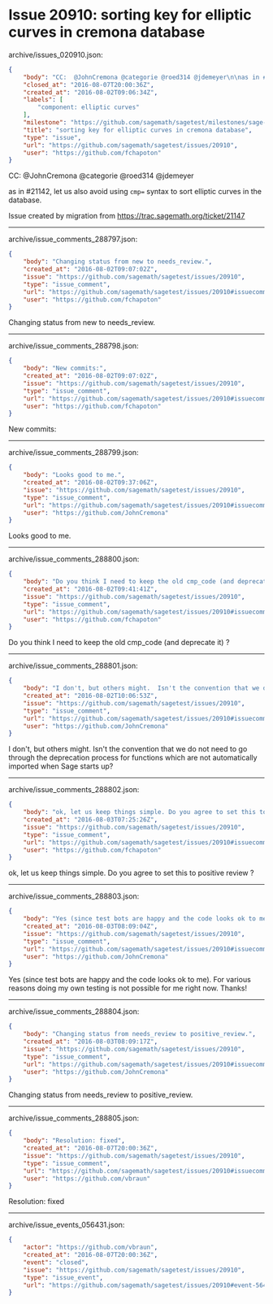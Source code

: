 # Issue 20910: sorting key for elliptic curves in cremona database

archive/issues_020910.json:
```json
{
    "body": "CC:  @JohnCremona @categorie @roed314 @jdemeyer\n\nas in #21142, let us\nalso avoid using `cmp=` syntax to sort elliptic curves in the database.\n\nIssue created by migration from https://trac.sagemath.org/ticket/21147\n\n",
    "closed_at": "2016-08-07T20:00:36Z",
    "created_at": "2016-08-02T09:06:34Z",
    "labels": [
        "component: elliptic curves"
    ],
    "milestone": "https://github.com/sagemath/sagetest/milestones/sage-7.3",
    "title": "sorting key for elliptic curves in cremona database",
    "type": "issue",
    "url": "https://github.com/sagemath/sagetest/issues/20910",
    "user": "https://github.com/fchapoton"
}
```
CC:  @JohnCremona @categorie @roed314 @jdemeyer

as in #21142, let us
also avoid using `cmp=` syntax to sort elliptic curves in the database.

Issue created by migration from https://trac.sagemath.org/ticket/21147





---

archive/issue_comments_288797.json:
```json
{
    "body": "Changing status from new to needs_review.",
    "created_at": "2016-08-02T09:07:02Z",
    "issue": "https://github.com/sagemath/sagetest/issues/20910",
    "type": "issue_comment",
    "url": "https://github.com/sagemath/sagetest/issues/20910#issuecomment-288797",
    "user": "https://github.com/fchapoton"
}
```

Changing status from new to needs_review.



---

archive/issue_comments_288798.json:
```json
{
    "body": "New commits:",
    "created_at": "2016-08-02T09:07:02Z",
    "issue": "https://github.com/sagemath/sagetest/issues/20910",
    "type": "issue_comment",
    "url": "https://github.com/sagemath/sagetest/issues/20910#issuecomment-288798",
    "user": "https://github.com/fchapoton"
}
```

New commits:



---

archive/issue_comments_288799.json:
```json
{
    "body": "Looks good to me.",
    "created_at": "2016-08-02T09:37:06Z",
    "issue": "https://github.com/sagemath/sagetest/issues/20910",
    "type": "issue_comment",
    "url": "https://github.com/sagemath/sagetest/issues/20910#issuecomment-288799",
    "user": "https://github.com/JohnCremona"
}
```

Looks good to me.



---

archive/issue_comments_288800.json:
```json
{
    "body": "Do you think I need to keep the old cmp_code (and deprecate it) ?",
    "created_at": "2016-08-02T09:41:41Z",
    "issue": "https://github.com/sagemath/sagetest/issues/20910",
    "type": "issue_comment",
    "url": "https://github.com/sagemath/sagetest/issues/20910#issuecomment-288800",
    "user": "https://github.com/fchapoton"
}
```

Do you think I need to keep the old cmp_code (and deprecate it) ?



---

archive/issue_comments_288801.json:
```json
{
    "body": "I don't, but others might.  Isn't the convention that we do not need to go through the deprecation process for functions which are not automatically imported when Sage starts up?",
    "created_at": "2016-08-02T10:06:53Z",
    "issue": "https://github.com/sagemath/sagetest/issues/20910",
    "type": "issue_comment",
    "url": "https://github.com/sagemath/sagetest/issues/20910#issuecomment-288801",
    "user": "https://github.com/JohnCremona"
}
```

I don't, but others might.  Isn't the convention that we do not need to go through the deprecation process for functions which are not automatically imported when Sage starts up?



---

archive/issue_comments_288802.json:
```json
{
    "body": "ok, let us keep things simple. Do you agree to set this to positive review ?",
    "created_at": "2016-08-03T07:25:26Z",
    "issue": "https://github.com/sagemath/sagetest/issues/20910",
    "type": "issue_comment",
    "url": "https://github.com/sagemath/sagetest/issues/20910#issuecomment-288802",
    "user": "https://github.com/fchapoton"
}
```

ok, let us keep things simple. Do you agree to set this to positive review ?



---

archive/issue_comments_288803.json:
```json
{
    "body": "Yes (since test bots are happy and the code looks ok to me).\nFor various reasons doing my own testing is not possible for me right now.  Thanks!",
    "created_at": "2016-08-03T08:09:04Z",
    "issue": "https://github.com/sagemath/sagetest/issues/20910",
    "type": "issue_comment",
    "url": "https://github.com/sagemath/sagetest/issues/20910#issuecomment-288803",
    "user": "https://github.com/JohnCremona"
}
```

Yes (since test bots are happy and the code looks ok to me).
For various reasons doing my own testing is not possible for me right now.  Thanks!



---

archive/issue_comments_288804.json:
```json
{
    "body": "Changing status from needs_review to positive_review.",
    "created_at": "2016-08-03T08:09:17Z",
    "issue": "https://github.com/sagemath/sagetest/issues/20910",
    "type": "issue_comment",
    "url": "https://github.com/sagemath/sagetest/issues/20910#issuecomment-288804",
    "user": "https://github.com/JohnCremona"
}
```

Changing status from needs_review to positive_review.



---

archive/issue_comments_288805.json:
```json
{
    "body": "Resolution: fixed",
    "created_at": "2016-08-07T20:00:36Z",
    "issue": "https://github.com/sagemath/sagetest/issues/20910",
    "type": "issue_comment",
    "url": "https://github.com/sagemath/sagetest/issues/20910#issuecomment-288805",
    "user": "https://github.com/vbraun"
}
```

Resolution: fixed



---

archive/issue_events_056431.json:
```json
{
    "actor": "https://github.com/vbraun",
    "created_at": "2016-08-07T20:00:36Z",
    "event": "closed",
    "issue": "https://github.com/sagemath/sagetest/issues/20910",
    "type": "issue_event",
    "url": "https://github.com/sagemath/sagetest/issues/20910#event-56431"
}
```
